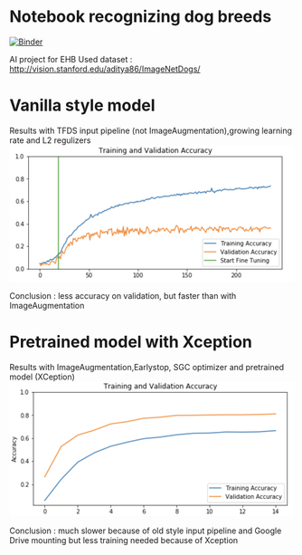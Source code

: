 # Notebook recognizing dog breeds

[![Binder](https://mybinder.org/badge_logo.svg)](https://mybinder.org/v2/gh/ionut2497/ionut.alazaroae.ai/master?filepath=main_pretrained_cnn.ipynb)

AI project for EHB
Used dataset : http://vision.stanford.edu/aditya86/ImageNetDogs/

# Vanilla style model
Results with TFDS input pipeline (not ImageAugmentation),growing learning rate  and L2 regulizers
![Screenshot](vanilla.png)

Conclusion : less accuracy on validation, but faster than with ImageAugmentation


# Pretrained model with Xception

Results with ImageAugmentation,Earlystop, SGC optimizer and pretrained model (XCeption)
![Screenshot](pretrained.png)


Conclusion : much slower because of old style input pipeline and Google Drive mounting but less training needed because of Xception
